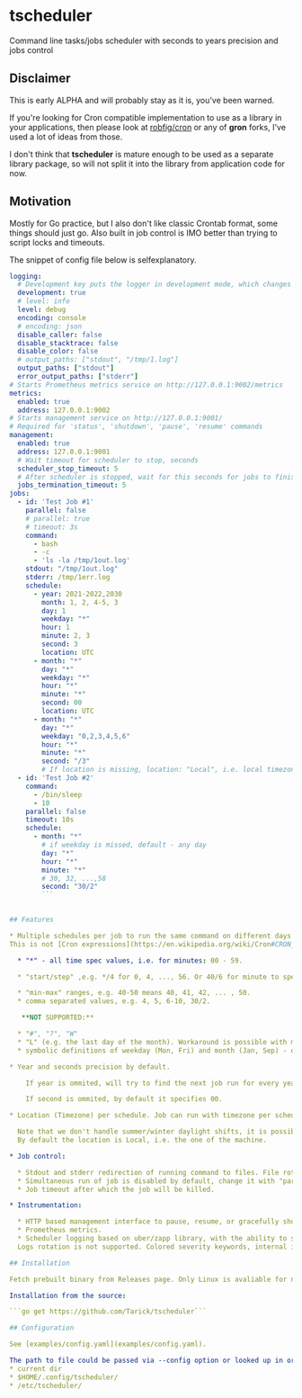 # tscheduler
Command line tasks/jobs scheduler with seconds to years precision and jobs control

## Disclaimer

This is early ALPHA and will probably stay as it is, you've been warned.

If you're looking for Cron compatible implementation to use as a library in your applications, then please look at [robfig/cron](https://github.com/robfig/cron) or any of __gron__ forks, I've used a lot of ideas from those.

I don't think that __tscheduler__ is mature enough to be used as a separate library package, so will not split it into the library from application code for now.

## Motivation

Mostly for Go practice, but I also don't like classic Crontab format, some things should just go. Also built in job control is IMO better than trying to script locks and timeouts. 

The snippet of config file below is selfexplanatory.
```yaml
logging:
  # Development key puts the logger in development mode, which changes the behavior of DPanicLevel and takes stacktraces more liberally.
  development: true
  # level: info
  level: debug
  encoding: console
  # encoding: json
  disable_caller: false
  disable_stacktrace: false
  disable_color: false
  # output_paths: ["stdout", "/tmp/1.log"]
  output_paths: ["stdout"]
  error_output_paths: ["stderr"]
# Starts Prometheus metrics service on http://127.0.0.1:9002/metrics
metrics:
  enabled: true
  address: 127.0.0.1:9002
# Starts management service on http://127.0.0.1:9001/
# Required for 'status', 'shutdown', 'pause', 'resume' commands
management:
  enabled: true
  address: 127.0.0.1:9001
  # Wait timeout for scheduler to stop, seconds
  scheduler_stop_timeout: 5
  # After scheduler is stopped, wait for this seconds for jobs to finish
  jobs_termination_timeout: 5
jobs:
  - id: 'Test Job #1'
    parallel: false
    # parallel: true
    # timeout: 3s
    command: 
      - bash
      - -c 
      - 'ls -la /tmp/1out.log'
    stdout: "/tmp/1out.log"
    stderr: /tmp/1err.log
    schedule:
      - year: 2021-2022,2030
        month: 1, 2, 4-5, 3
        day: 1
        weekday: "*"
        hour: 1
        minute: 2, 3
        second: 3
        location: UTC
      - month: "*"
        day: "*"
        weekday: "*"
        hour: "*"
        minute: "*"
        second: 00
        location: UTC
      - month: "*"
        day: "*"
        weekday: "0,2,3,4,5,6"
        hour: "*"
        minute: "*"
        second: "/3"
        # If location is missing, location: "Local", i.e. local timezone
  - id: 'Test Job #2'
    command: 
      - /bin/sleep
      - 10
    parallel: false
    timeout: 10s
    schedule:
      - month: "*"
        # if weekday is missed, default - any day
        day: "*"
        hour: "*"
        minute: "*"
        # 30, 32, ...,58
        second: "30/2"
        ```
        

## Features

* Multiple schedules per job to run the same command on different days at different times.
This is not [Cron expressions](https://en.wikipedia.org/wiki/Cron#CRON_expression) compatible implementation, I've struggled a lot trying to recall the position of specific time in its spec, so tscheduler was written to use fully specified time keywords in its config instead. It still uses some of Crontab constructs to specify schedule for convenience:

  * "*" - all time spec values, i.e. for minutes: 00 - 59.

  * "start/step" ,e.g. */4 for 0, 4, ..., 56. Or 40/6 for minute to specify 40, 46, 52, 58, *00* - BUT BEWARE, we end on 00, NOT 58min + 6min = 4min.

  * "min-max" ranges, e.g. 40-50 means 40, 41, 42, ... , 50.
  * comma separated values, e.g. 4, 5, 6-10, 30/2.

   **NOT SUPPORTED:**

  * "#", "?", "W"
  * "L" (e.g. the last day of the month). Workaround is possible with multiple schedules, though beware of Feb 29.
  * symbolic definitions of weekday (Mon, Fri) and month (Jan, Sep) - only numeric is used.

* Year and seconds precision by default.

    If year is ommited, will try to find the next job run for every year from current to 10 years in the future.

    If second is ommited, by default it specifies 00.

* Location (Timezone) per schedule. Job can run with timezone per schedule.

  Note that we don't handle summer/winter daylight shifts, it is possible for job to skip its run or run twice during the shift. Recommended to use UTC.
  By default the location is Local, i.e. the one of the machine.

* Job control:

  * Stdout and stderr redirection of running command to files. File rotation is not supported.
  * Simultaneous run of job is disabled by default, change it with "parallel" key.
  * Job timeout after which the job will be killed.

* Instrumentation:

  * HTTP based management interface to pause, resume, or gracefully shutdown scheduler with configurable timeout to wait for jobs to finish.
  * Prometheus metrics.
  * Scheduler logging based on uber/zapp library, with the ability to switch to structured (json) logging.
  Logs rotation is not supported. Colored severity keywords, internal information like function caller and line are also configurable. Jobs run status and next scheduled time is reported.

## Installation

Fetch prebuilt binary from Releases page. Only Linux is avaliable for now.

Installation from the source:

```go get https://github.com/Tarick/tscheduler```

## Configuration

See [examples/config.yaml](examples/config.yaml).

The path to file could be passed via --config option or looked up in order in:
* current dir
* $HOME/.config/tscheduler/
* /etc/tscheduler/
